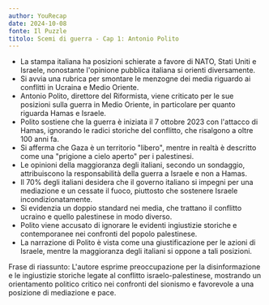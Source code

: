 ```yaml
---
author: YouRecap
date: 2024-10-08
fonte: Il Puzzle
titolo: Scemi di guerra - Cap 1: Antonio Polito
---
```


- La stampa italiana ha posizioni schierate a favore di NATO, Stati Uniti e Israele, nonostante l'opinione pubblica italiana si orienti diversamente.
- Si avvia una rubrica per smontare le menzogne dei media riguardo ai conflitti in Ucraina e Medio Oriente.
- Antonio Polito, direttore del Riformista, viene criticato per le sue posizioni sulla guerra in Medio Oriente, in particolare per quanto riguarda Hamas e Israele.
- Polito sostiene che la guerra è iniziata il 7 ottobre 2023 con l'attacco di Hamas, ignorando le radici storiche del conflitto, che risalgono a oltre 100 anni fa.
- Si afferma che Gaza è un territorio "libero", mentre in realtà è descritto come una "prigione a cielo aperto" per i palestinesi.
- Le opinioni della maggioranza degli italiani, secondo un sondaggio, attribuiscono la responsabilità della guerra a Israele e non a Hamas.
- Il 70% degli italiani desidera che il governo italiano si impegni per una mediazione e un cessate il fuoco, piuttosto che sostenere Israele incondizionatamente.
- Si evidenzia un doppio standard nei media, che trattano il conflitto ucraino e quello palestinese in modo diverso.
- Polito viene accusato di ignorare le evidenti ingiustizie storiche e contemporanee nei confronti del popolo palestinese.
- La narrazione di Polito è vista come una giustificazione per le azioni di Israele, mentre la maggioranza degli italiani si oppone a tali posizioni.

Frase di riassunto: L'autore esprime preoccupazione per la disinformazione e le ingiustizie storiche legate al conflitto israelo-palestinese, mostrando un orientamento politico critico nei confronti del sionismo e favorevole a una posizione di mediazione e pace.
